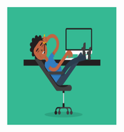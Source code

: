 <!DOCTYPE html>
<html lang="en">
<head>
  <meta charset="UTF-8">
  <meta name="viewport" content="width=device-width, initial-scale=1.0">
</head>
<body>
<img src="images/icon.gif" width="320" height="271" style="max-width:50%;"/>

</body>
</html>